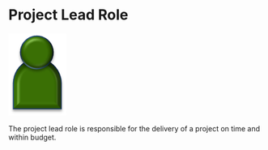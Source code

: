 <!-- SPDX-License-Identifier: CC-BY-4.0 -->
<!-- Copyright Contributors to the ODPi Data Governance project. -->

# Project Lead Role

![Icon](project-lead-role.png)

The project lead role is responsible for the delivery of
a project on time and within budget.
